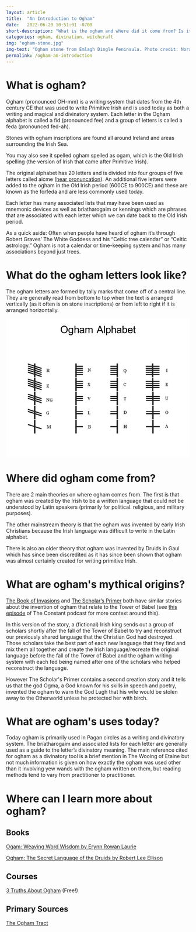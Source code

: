 ```yaml
---
layout: article
title:  "An Introduction to Ogham"
date:   2022-06-20 10:51:01 -0700
short-description: "What is the ogham and where did it come from? Is it really a Celtic tree calendar? The aim of this article is to give a basic foundation of the ogham to provide context for later more in-depth articles."
categories: ogham, divination, witchcraft
img: "ogham-stone.jpg"
img-text: "Ogham stone from Emlagh Dingle Peninsula. Photo credit: Nora White at Dublin Institute for Advanced Studies"
permalink: /ogham-an-introduction
---
```


# What is ogham?
Ogham (pronounced OH-mm) is a writing system that dates from the 4th century CE that was used to write Primitive Irish and is used today as both a writing and magical and divinatory system. Each letter in the Ogham alphabet is called a fid (pronounced fee) and a group of letters is called a feda (pronounced fed-ah). 

Stones with ogham inscriptions are found all around Ireland and areas surrounding the Irish Sea.

You may also see it spelled ogham spelled as ogam, which is the Old Irish spelling (the version of Irish that came after Primitive Irish).

The original alphabet has 20 letters and is divided into four groups of five letters called aicme ([hear pronuncation](https://www.teanglann.ie/en/fuaim/Aicme)). An additional five letters were added to the ogham in the Old Irish period (600CE to 900CE) and these are known as the forfeda and are less commonly used today.

Each letter has many associated lists that may have been used as mnemonic devices as well as bríatharogaim or kennings which are phrases that are associated with each letter which we can date back to the Old Irish period.

As a quick aside: Often when people have heard of ogham it’s through Robert Graves’ The White Goddess and his “Celtic tree calendar” or “Celtic astrology.” Ogham is not a calendar or time-keeping system and has many associations beyond just trees.

# What do the ogham letters look like?
The ogham letters are formed by tally marks that come off of a central line. They are generally read from bottom to top when the text is arranged vertically (as it often is on stone inscriptions) or from left to right if it is arranged horizontally.

![](/assets/img/article/ogham-alphabet.jpg)

# Where did ogham come from?
There are 2 main theories on where ogham comes from. The first is that ogham was created by the Irish to be a written language that could not be understood by Latin speakers (primarily for political. religious, and military purposes).

The other mainstream theory is that the ogham was invented by early Irish Christians because the Irish language was difficult to write in the Latin alphabet.

There is also an older theory that ogham was invented by Druids in Gaul which has since been discredited as it has since been shown that ogham was almost certainly created for writing primitive Irish.

# What are ogham's mythical origins?
[The Book of Invasions](https://en.wikipedia.org/wiki/Lebor_Gab%C3%A1la_%C3%89renn) and [The Scholar’s Primer](https://en.wikipedia.org/wiki/Auraicept_na_n-%C3%89ces) both have similar stories about the invention of ogham that relate to the Tower of Babel (see [this episode](https://www.constantpodcast.com/episodes/babble-on) of The Constant podcast for more context around this).

In this version of the story, a (fictional) Irish king sends out a group of scholars shortly after the fall of the Tower of Babel to try and reconstruct our previously shared language that the Christian God had destroyed. Those scholars take the best part of each new language that they find and mix them all together and create the Irish language/recreate the original language before the fall of the Tower of Babel and the ogham writing system with each fed being named after one of the scholars who helped reconstruct the language.

However The Scholar's Primer contains a second creation story and it tells us that the god Ogma, a God known for his skills in speech and poetry, invented the ogham to warn the God Lugh that his wife would be stolen away to the Otherworld unless he protected her with birch.

# What are ogham's uses today?
Today ogham is primarily used in Pagan circles as a writing and divinatory system. The bríatharogaim and associated lists for each letter are generally used as a guide to the letter’s divinatory meaning. The main reference cited for ogham as a divinatory tool is a brief mention in The Wooing of Etaine but not much information is given on how exactly the ogham was used other than it involving yew wands with the ogham written on them, but reading methods tend to vary from practitioner to practitioner.

# Where can I learn more about ogham?
## Books
[Ogam: Weaving Word Wisdom by Erynn Rowan Laurie](https://bookshop.org/a/84772/9781905713028)

[Ogham: The Secret Language of the Druids by Robert Lee Ellison](https://www.goodreads.com/book/show/6898902-ogham)

## Courses
[3 Truths About Ogham](https://irishpaganschool.com/p/ogham-truth) (Free!)

## Primary Sources
[The Ogham Tract](https://www.maryjones.us/ctexts/ogham.html)
